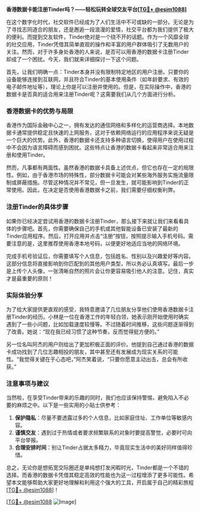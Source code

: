 **香港数据卡能注册Tinder吗？——轻松玩转全球交友平台[[TG💪+ @esim1088](https://t.me/s/esim1088)]**

在这个数字化时代，社交软件已经成为了人们生活中不可或缺的一部分。无论是为了寻找志同道合的朋友，还是邂逅一段浪漫的爱情，社交平台都为我们提供了极大的便利。而提到交友软件，Tinder绝对是一个绕不开的话题。作为一个风靡全球的社交应用，Tinder凭借其简单直观的操作和丰富的用户群体吸引了无数用户的关注。然而，对于许多身处香港的人来说，是否可以用香港的数据卡注册Tinder却成了一个困扰。今天，我们就来详细探讨一下这个问题。

首先，让我们明确一点：Tinder本身并没有限制特定地区的用户注册。只要你的设备能够连接到互联网，并且符合Tinder的基本使用条件（如年龄要求、有效的电子邮件地址等），理论上你是可以注册并使用的。但是，在实际操作中，香港的数据卡是否真的适合用来注册Tinder呢？这需要我们从几个方面进行分析。

### 香港数据卡的优势与局限

香港作为国际金融中心之一，拥有发达的通信网络和多样化的运营商选择。本地数据卡通常提供稳定且快速的上网服务，这对于依赖网络运行的应用程序来说无疑是一个巨大的优势。此外，香港的数据卡还支持多种语言切换，使得用户在使用过程中不会因为语言障碍而感到困扰。这些特点让香港的数据卡看起来非常适合用来注册和使用Tinder。

然而，凡事都有两面性。虽然香港的数据卡具备上述优点，但它也存在一定的局限性。例如，由于香港市场的特殊性，部分数据卡可能会对某些海外服务实施流量限制或屏蔽措施。尽管这种情况并不常见，但一旦发生，就可能影响到Tinder的正常使用。因此，在决定是否使用香港数据卡之前，我们需要仔细权衡利弊。

### 注册Tinder的具体步骤

如果你已经决定尝试用香港的数据卡注册Tinder，那么接下来就让我们来看看具体的步骤吧。首先，你需要确保自己的手机或其他智能设备已安装了最新的Tinder应用程序。然后，打开应用并点击“注册”按钮，按照提示输入手机号码。需要注意的是，这里推荐使用香港本地号码，以便更好地适应当地的网络环境。

完成手机号验证后，你需要填写个人信息，包括姓名、性别以及兴趣爱好等内容。这部分信息将直接影响到你匹配到的其他用户类型，所以务必认真填写。最后一步是上传个人头像，一张清晰自然的照片会让你更容易吸引他人的注意。记住，真实才是最重要的原则！

### 实际体验分享

为了给大家提供更直观的感受，我特意邀请了几位朋友分享他们使用香港数据卡注册Tinder的经历。小林是一位在香港工作的年轻白领，她表示刚开始使用时确实遇到了一些小问题，比如加载速度较慢等。不过随着时间推移，这些问题逐渐得到了改善。她说：“现在我已经习惯了这种节奏，反而觉得挺方便的。”

另一位名叫阿杰的用户则给出了更加积极正面的评价。他提到自己通过香港的数据卡成功找到了几位志趣相投的朋友，其中甚至还有发展成为现实关系的可能性。“我觉得关键在于心态吧，”阿杰笑着说，“只要你愿意主动出击，总会有所收获。”

### 注意事项与建议

当然啦，在享受Tinder带来的乐趣的同时，我们也应该保持警惕，避免陷入不必要的麻烦之中。以下是一些实用的小贴士供参考：

1. **保护隐私**：尽量不要透露过多的个人信息，比如家庭住址、工作单位等敏感内容。
2. **谨慎交友**：遇到过于热情或者要求频繁联系的对象时要提高警觉，必要时可向平台举报。
3. **合理安排时间**：别让Tinder占据太多精力，毕竟现实生活中的美好同样值得珍惜。

总之，无论你是想拓宽交际圈还是单纯想打发闲暇时光，Tinder都是一个不错的选择。而香港的数据卡凭借其稳定高效的性能也为这一过程增添了更多可能性。希望本文能够帮助大家更好地理解和利用这个强大的工具，开启属于自己的精彩旅程[[TG💪+ @esim1088](https://t.me/s/esim1088)]！

[[TG💪+ @esim1088](https://t.me/s/esim1088) ![Image](https://i.postimg.cc/4NQfJmqS/Snipaste-2025-05-13-00-14-12.png)]